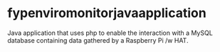 # fypenviromonitorjavaapplication
Java application that uses php to enable the interaction with a MySQL database containing data gathered by a Raspberry Pi /w HAT.
